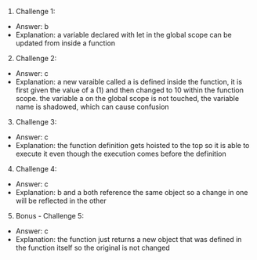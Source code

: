 1. Challenge 1:
  - Answer: b
  - Explanation: a variable declared with let in the global scope can be updated from inside a function


2. Challenge 2:
  - Answer: c
  - Explanation: a new varaible called a is defined inside the function, it is first given the value of a (1) and then changed to 10 within the function scope. the variable a on the global scope is not touched, the variable name is shadowed, which can cause confusion


3. Challenge 3:
  - Answer: c
  - Explanation: the function definition gets hoisted to the top so it is able to execute it even though the execution comes before the definition


4. Challenge 4:
  - Answer: c
  - Explanation: b and a both reference the same object so a change in one will be reflected in the other


5. Bonus - Challenge 5:
  - Answer: c
  - Explanation: the function just returns a new object that was defined in the function itself so the original is not changed
